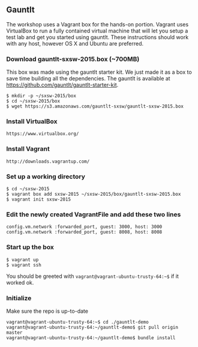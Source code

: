 ## Gauntlt 
The workshop uses a Vagrant box for the hands-on portion. Vagrant uses VirtualBox to run a fully contained virtual machine that will let you setup a test lab and get you started using gauntlt. These instructions should work with any host, however OS X and Ubuntu are preferred.

### Download gauntlt-sxsw-2015.box (~700MB) 

This box was made using the gauntlt starter kit. We just made it as a box to save time building all the dependencies.  The gauntlt is available at https://github.com/gauntlt/gauntlt-starter-kit.

```
$ mkdir -p ~/sxsw-2015/box
$ cd ~/sxsw-2015/box
$ wget https://s3.amazonaws.com/gauntlt-sxsw/gauntlt-sxsw-2015.box
```

### Install VirtualBox
```
https://www.virtualbox.org/
```

### Install Vagrant
```
http://downloads.vagrantup.com/
```

### Set up a working directory
```
$ cd ~/sxsw-2015
$ vagrant box add sxsw-2015 ~/sxsw-2015/box/gauntlt-sxsw-2015.box
$ vagrant init sxsw-2015
```

### Edit the newly created VagrantFile and add these two lines
```
config.vm.network :forwarded_port, guest: 3000, host: 3000
config.vm.network :forwarded_port, guest: 8008, host: 8008
```

### Start up the box
```
$ vagrant up
$ vagrant ssh
```
You should be greeted with `vagrant@vagrant-ubuntu-trusty-64:~$` if it worked ok.

### Initialize
Make sure the repo is up-to-date
```
vagrant@vagrant-ubuntu-trusty-64:~$ cd ./gauntlt-demo
vagrant@vagrant-ubuntu-trusty-64:~/gauntlt-demo$ git pull origin master
vagrant@vagrant-ubuntu-trusty-64:~/gauntlt-demo$ bundle install
```
